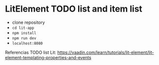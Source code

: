 # LitElement TODO list and item list
- clone repository
- ```cd lit-app```
- ```npm install```
- ```npm run dev```
- ```localhost:8080```

Referencias TODO list Lit:
https://vaadin.com/learn/tutorials/lit-element/lit-element-templating-properties-and-events
